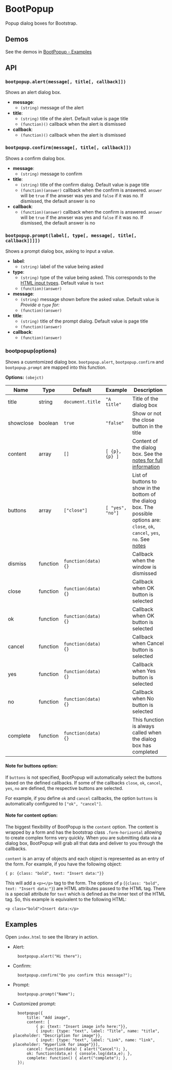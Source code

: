 # BootPopup

Popup dialog boxes for Bootstrap.

## Demos

See the demos in [BootPopup - Examples](http://www.bootpopup.tk/#examples)


## API

### `bootpopup.alert(message[, title[, callback]])`
  
Shows an alert dialog box.

- **message**:
  - `(string)` message of the alert
- **title**:
  - `(string)` title of the alert. Default value is page title
  - `(function)()` callback when the alert is dismissed
- **callback**:
  - `(function)()` callback when the alert is dismissed


### `bootpopup.confirm(message[, title[, callback]])`

Shows a confirm dialog box.

- **message**:
  - `(string)` message to confirm
- **title**:
  - `(string)` title of the confirm dialog. Default value is page title
  - `(function)(answer)` callback when the confirm is answered. `answer` will be `true` if the anwser was yes and `false` if it was no. If dismissed, the default answer is no
- **callback**:
  - `(function)(answer)` callback when the confirm is answered. `answer` will be `true` if the anwser was yes and `false` if it was no. If dismissed, the default answer is no


### `bootpopup.prompt(label[, type[, message[, title[, callback]]]])`

Shows a prompt dialog box, asking to input a value.

- **label**:
  - `(string)` label of the value being asked
- **type**:
  - `(string)` type of the value being asked. This corresponds to the [HTML input types](http://www.w3schools.com/tags/att_input_type.asp). Default value is `text`
  - `(function)(answer)`
- **message**:
  - `(string)` message shown before the asked value. Default value is *Provide a `type` for:*
  - `(function)(answer)`
- **title**:
  - `(string)` title of the prompt dialog. Default value is page title
  - `(function)(answer)`
- **callback**:
  - `(function)(answer)`


### bootpopup(options)

Shows a cusmtomized dialog box. `bootpopup.alert`, `bootpopup.confirm` and `bootpopup.prompt` are mapped into this function.

**Options:** `(obejct)`

| Name      | Type     | Default             | Example          | Description
|-----------|----------|---------------------|------------------|------------
| title     | string   | `document.title`    | `"A title"`      | Title of the dialog box
| showclose | boolean  | `true`              | `"false"`        | Show or not the close button in the title
| content   | array    | `[]`                | `[ {p}, {p} ]`   | Content of the dialog box. See the [notes for full information](#note-for-content-option)
| buttons   | array    | `["close"]`         | `[ "yes", "no"]` | List of buttons to show in the bottom of the dialog box. The possible options are: `close`, `ok`, `cancel`, `yes`, `no`. See [notes](#note-for-buttons-option)
| dismiss   | function | `function(data) {}` |                  | Callback when the window is dismissed
| close     | function | `function(data) {}` |                  | Callback when OK button is selected
| ok        | function | `function(data) {}` |                  | Callback when OK button is selected
| cancel    | function | `function(data) {}` |                  | Callback when Cancel button is selected
| yes       | function | `function(data) {}` |                  | Callback when Yes button is selected
| no        | function | `function(data) {}` |                  | Callback when No button is selected
| complete  | function | `function(data) {}` |                  | This function is always called when the dialog box has completed

#### Note for **buttons** option:

If `buttons` is not specified, BootPopup will automatically select the buttons based on the defined callbacks. If some of the callbacks `close`, `ok`, `cancel`, `yes`, `no` are defined, the respective buttons are selected.
  
For example, if you define `ok` and `cancel` callbacks, the option `buttons` is automatically configured to `["ok", "cancel"]`.


#### Note for **content** option:

The biggest flexibility of BootPopup is the `content` option. The content is wrapped by a form and has the bootstrap class `.form-horizontal` allowing to create complex forms very quickly. When you are submitting data via a dialog box, BootPopup will grab all that data and deliver to you through the callbacks.

`content` is an array of objects and each object is represented as an entry of the form. For example, if you have the following object:

    { p: {class: "bold", text: "Insert data:"}}

This will add a `<p></p>` tag to the form. The options of `p` (`{class: "bold", text: "Insert data:"}`) are HTML attributes passed to the HTML tag. There is a speciall attribute for `text` which is defined as the inner text of the HTML tag. So, this example is equivalent to the following HTML:

    <p class="bold">Insert data:</p>





## Examples

Open `index.html` to see the library in action.

- Alert:

        bootpopup.alert("Hi there");

- Confirm:
        
        bootpopup.confirm("Do you confirm this message?");

- Prompt:
		
        bootpopup.prompt("Name");

- Customized prompt:

        bootpopup({
            title: "Add image",
            content: [
                { p: {text: "Insert image info here:"}},
                { input: {type: "text", label: "Title", name: "title", placeholder: "Description for image"}},
                { input: {type: "text", label: "Link", name: "link", placeholder: "Hyperlink for image"}}],
            cancel: function(data) { alert("Cancel"); },
            ok: function(data,e) { console.log(data,e); },
            complete: function() { alert("complete"); },
        });
